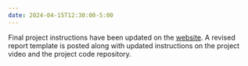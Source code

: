 ```yaml
---
date: 2024-04-15T12:30:00-5:00
---
```

Final project instructions have been updated on the 
[website](https://dl4ds.github.io/sp2024/project/#video). A revised report
template is posted along with updated instructions on the project
video and the project code repository.
